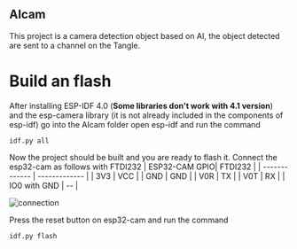 ## AIcam

This project is a camera detection object based on AI, the object detected are sent to a channel on the Tangle.

# Build an flash

After installing ESP-IDF 4.0 (**Some libraries don't work with 4.1 version**) and the esp-camera library (it is not already included in the components of esp-idf) go into the AIcam folder open esp-idf and run the command
```
idf.py all
```

Now the project should be built and you are ready to flash it.
Connect the esp32-cam as follows with FTDI232
| ESP32-CAM GPIO| FTDI232 |
| ------------- | ------------- |
| 3V3           | VCC           |
| GND           | GND           |
| V0R           | TX           |
| V0T           | RX           |
| IO0 with GND   |  --          |

![connection](https://github.com/elRaulito/Iotraffic-hackaton/blob/main/images/AI/programming.jpg?raw=true)

Press the reset button on esp32-cam and run the command 

```
idf.py flash

```

